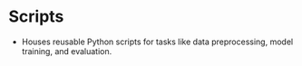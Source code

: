 # Scripts

- Houses reusable Python scripts for tasks like data preprocessing, model training, and evaluation.
